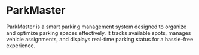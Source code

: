 # ParkMaster
ParkMaster is a smart parking management system designed to organize and optimize parking spaces effectively. It tracks available spots, manages vehicle assignments, and displays real-time parking status for a hassle-free experience.
